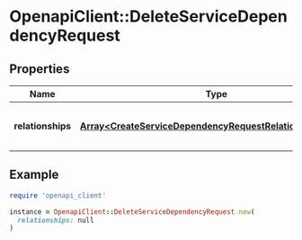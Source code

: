 # OpenapiClient::DeleteServiceDependencyRequest

## Properties

| Name | Type | Description | Notes |
| ---- | ---- | ----------- | ----- |
| **relationships** | [**Array&lt;CreateServiceDependencyRequestRelationshipsInner&gt;**](CreateServiceDependencyRequestRelationshipsInner.md) | List of all service dependencies to be deleted. | [optional] |

## Example

```ruby
require 'openapi_client'

instance = OpenapiClient::DeleteServiceDependencyRequest.new(
  relationships: null
)
```

